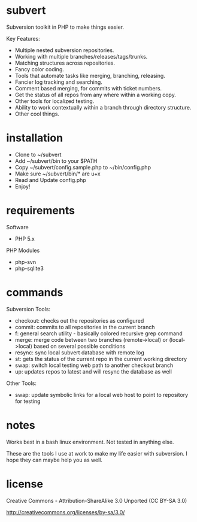 subvert
=======
Subversion toolkit in PHP to make things easier.

Key Features:
* Multiple nested subversion repositories.
* Working with multiple branches/releases/tags/trunks.
* Matching structures across repositories.
* Fancy color coding.
* Tools that automate tasks like merging, branching, releasing.
* Fancier log tracking and searching.
* Comment based merging, for commits with ticket numbers.
* Get the status of all repos from any where within a working copy.
* Other tools for localized testing.
* Ability to work contextually within a branch through directory structure.
* Other cool things.

installation
============
* Clone to ~/subvert
* Add ~/subvert/bin to your $PATH
* Copy ~/subvert/config.sample.php to ~/bin/config.php
* Make sure ~/subvert/bin/* are u+x
* Read and Update config.php
* Enjoy!

requirements
============
Software
* PHP 5.x

PHP Modules
* php-svn
* php-sqlite3

commands
========
Subversion Tools:
* checkout: checks out the repositories as configured
* commit: commits to all repositories in the current branch
* f: general search utility - basically colored recursive grep command
* merge: merge code between two branches (remote->local) or (local->local) based on several possible conditions
* resync: sync local subvert database with remote log
* st: gets the status of the current repo in the current working directory
* swap: switch local testing web path to another checkout branch
* up: updates repos to latest and will resync the database as well

Other Tools:
* swap: update symbolic links for a local web host to point to repository for testing

notes
=====
Works best in a bash linux environment.  Not tested in anything else.

These are the tools I use at work to make my life easier with subversion.  I hope they can maybe help you as well.

license
=======
Creative Commons - Attribution-ShareAlike 3.0 Unported  (CC BY-SA 3.0)

http://creativecommons.org/licenses/by-sa/3.0/

